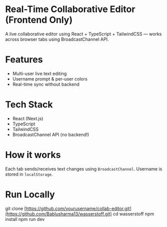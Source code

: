 # Real-Time Collaborative Editor (Frontend Only)

A live collaborative editor using React + TypeScript + TailwindCSS — works across browser tabs using BroadcastChannel API.

# Features
- Multi-user live text editing
- Username prompt & per-user colors
- Real-time sync without backend

# Tech Stack
- React (Next.js)
- TypeScript
- TailwindCSS
- BroadcastChannel API (no backend!)

# How it works
Each tab sends/receives text changes using `BroadcastChannel`. Username is stored in `localStorage`.

# Run Locally
git clone [https://github.com/yourusername/collab-editor.git](https://github.com/Bablusharma13/wasserstoff.git)
cd wasserstoff
npm install
npm run dev
